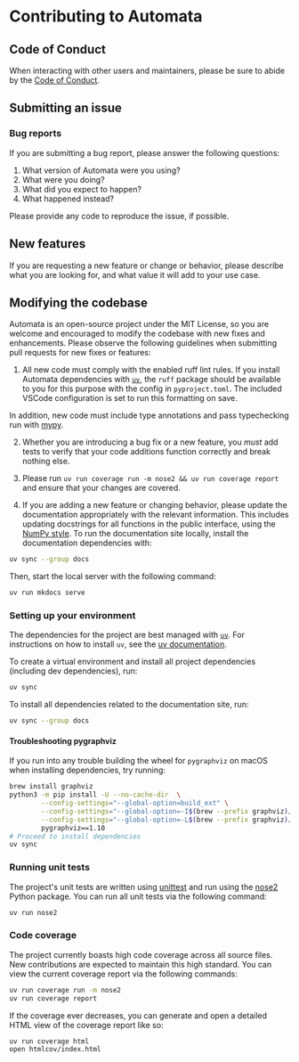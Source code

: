 # Contributing to Automata

## Code of Conduct

When interacting with other users and maintainers, please be sure to abide by
the [Code of Conduct](./CODE_OF_CONDUCT.md).

## Submitting an issue

### Bug reports

If you are submitting a bug report, please answer the following questions:

1. What version of Automata were you using?
2. What were you doing?
3. What did you expect to happen?
4. What happened instead?

Please provide any code to reproduce the issue, if possible.

## New features

If you are requesting a new feature or change or behavior, please describe what
you are looking for, and what value it will add to your use case.

## Modifying the codebase

Automata is an open-source project under the MIT License, so you are welcome and
encouraged to modify the codebase with new fixes and enhancements. Please
observe the following guidelines when submitting pull requests for new fixes or
features:

1. All new code must comply with the enabled ruff lint rules.
If you install Automata dependencies with [`uv`](https://github.com/astral-sh/uv), the `ruff`
package should be available to you for this purpose with the config in `pyproject.toml`.
The included VSCode configuration is set to run this formatting on save.

In addition, new code must include type annotations and pass typechecking run with
[mypy](https://mypy.readthedocs.io/en/stable/).

2. Whether you are introducing a bug fix or a new feature, you *must* add tests
to verify that your code additions function correctly and break nothing else.

3. Please run `uv run coverage run -m nose2 && uv run coverage report` and ensure that your
changes are covered.

4. If you are adding a new feature or changing behavior, please
update the documentation appropriately with the relevant information. This
includes updating docstrings for all functions in the public interface, using
the [NumPy style](https://numpydoc.readthedocs.io/en/latest/format.html). To
run the documentation site locally, install the documentation dependencies
with:

```sh
uv sync --group docs
```

Then, start the local server with the following command:

```sh
uv run mkdocs serve
```


### Setting up your environment

The dependencies for the project are best managed with [`uv`][uv]. For
instructions on how to install `uv`, see the [uv documentation][installation].

[uv]: https://github.com/astral-sh/uv
[installation]: https://github.com/astral-sh/uv#installation

To create a virtual environment and install all project dependencies (including
dev dependencies), run:

```sh
uv sync
```

To install all dependencies related to the documentation site, run:

```sh
uv sync --group docs
```

#### Troubleshooting pygraphviz

If you run into any trouble building the wheel for `pygraphviz` on macOS when
installing dependencies, try running:

```sh
brew install graphviz
python3 -m pip install -U --no-cache-dir  \
        --config-settings="--global-option=build_ext" \
        --config-settings="--global-option=-I$(brew --prefix graphviz)/include/" \
        --config-settings="--global-option=-L$(brew --prefix graphviz)/lib/" \
        pygraphviz==1.10
# Proceed to install dependencies
uv sync
```

### Running unit tests

The project's unit tests are written using [unittest][unittest] and run using
the [nose2][nose2] Python package. You can run all unit tests via the following command:

```sh
uv run nose2
```

[unittest]: https://docs.python.org/3/library/unittest.html
[nose2]: https://docs.nose2.io/en/latest/

### Code coverage

The project currently boasts high code coverage across all source files. New
contributions are expected to maintain this high standard. You can view the
current coverage report via the following commands:

```sh
uv run coverage run -m nose2
uv run coverage report
```

If the coverage ever decreases, you can generate and open a detailed HTML view
of the coverage report like so:

```sh
uv run coverage html
open htmlcov/index.html
```
